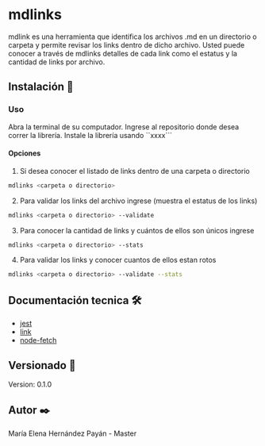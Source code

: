 # mdlinks
mdlink es una herramienta que identifica los archivos .md en un directorio o carpeta y permite revisar los links dentro de dicho archivo. Usted puede conocer a través de mdlinks detalles de cada link como el estatus y la cantidad de links por archivo.


## Instalación 🔧

### Uso
Abra la terminal de su computador. Ingrese al repositorio donde desea correr la librería.
Instale la librería usando ``xxxx```


#### Opciones

1. Si desea conocer el listado de links dentro de una carpeta o directorio
```sh
mdlinks <carpeta o directorio>  
```
2. Para validar los links del archivo ingrese (muestra el estatus de los links)
```sh
mdlinks <carpeta o directorio> --validate
```
3. Para conocer la cantidad de links y cuántos de ellos son únicos ingrese
```sh
mdlinks <carpeta o directorio> --stats 
```
4. Para validar los links y conocer cuantos de ellos estan rotos  
```sh
mdlinks <carpeta o directorio> --validate --stats 
```

## Documentación tecnica 🛠️
  
* [jest](https://jestjs.io/)
* [link](https://docs.npmjs.com/cli/link.html)
* [node-fetch](https://www.npmjs.com/package/node-fetch)

## Versionado 📌
Version: 0.1.0
## Autor ✒️
María Elena Hernández Payán - Master
